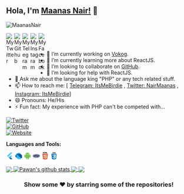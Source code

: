 ## Hola, I'm [Maanas Nair!](https://maanasnair.in) 👋

<p align="left"> <img src="https://komarev.com/ghpvc/?username=MaanasNair&label=Views&color=blue&style=plastic" alt="MaanasNair" /> </p>

<a href="https://twitter.com/NairMaanas">
  <img align="left" alt="My Twitter" width="22px" src="https://cdn.jsdelivr.net/npm/simple-icons@v3/icons/twitter.svg" />
</a>
<a href="https://github.com/MaanasNair">
  <img align="left" alt="My Github" width="22px" src="https://cdn.jsdelivr.net/npm/simple-icons@v3/icons/github.svg" />
</a>
<a href="https://t.me/itsmebirdie">
  <img align="left" alt="My Telegram" width="22px" src="https://cdn.jsdelivr.net/npm/simple-icons@v3/icons/telegram.svg" />
</a>
<a href="https://instagram.com/itsmebirdie">
  <img align="left" alt="My Instagram" width="22px" src="https://cdn.jsdelivr.net/npm/simple-icons@v3/icons/instagram.svg" />
</a>
<a href="https://www.facebook.com/maanas.nair.50">
  <img align="left" alt="My Facebook" width="22px" src="https://cdn.jsdelivr.net/npm/simple-icons@v3/icons/facebook.svg" />
</a>

<br/>
<br/>



- 🔭 I’m currently working on [Vokog](https://github.com/MaanasNair/ssql-shop/).
- 🌱 I’m currently learning more about ReactJS.
- 👯 I’m looking to collaborate on [GitHub](https://github.com/MaanasNair).
- 🤔 I’m looking for help with ReactJS.
- 💬 Ask me about the language king "PHP" or any tech related stuff.
- 📫 How to reach me: [ [Telegram: ItsMeBirdie](https://t.me/ItsMeBirdie) , [Twitter: NairMaanas](https://twitter.com/NairMaanas) , [Instagram: ItsMeBirdie](https://instagram.com/itsmebirdie)]
- 😄 Pronouns: He/His
- ⚡ Fun fact: My experience with PHP can't be competed with...

[![Twitter](https://img.shields.io/twitter/follow/NairMaanas?style=social)](https://twitter.com/NairMaanas)     
[![GitHub](https://img.shields.io/github/followers/MaanasNair?label=follow&style=social)](https://github.com/MaanasNair)     
[![Website](https://img.shields.io/badge/PortfolioWebsite-maanasnair.in-2648ff?style=flat-square&logo=google-chrome)](https://maanasnair.in/)


**Languages and Tools:**  

<code><img height="20" src="https://raw.githubusercontent.com/github/explore/80688e429a7d4ef2fca1e82350fe8e3517d3494d/topics/flutter/flutter.png"></code>
<code><img height="20" src="https://raw.githubusercontent.com/github/explore/80688e429a7d4ef2fca1e82350fe8e3517d3494d/topics/dart/dart.png"></code>
<code><img height="20" src="https://raw.githubusercontent.com/github/explore/80688e429a7d4ef2fca1e82350fe8e3517d3494d/topics/android/android.png"></code>
<code><img height="20" src="https://raw.githubusercontent.com/github/explore/80688e429a7d4ef2fca1e82350fe8e3517d3494d/topics/php/php.png"></code>
<code><img height="20" src="https://raw.githubusercontent.com/github/explore/80688e429a7d4ef2fca1e82350fe8e3517d3494d/topics/html/html.png"></code>
<code><img height="20" src="https://raw.githubusercontent.com/github/explore/80688e429a7d4ef2fca1e82350fe8e3517d3494d/topics/css/css.png"></code>    

<a href="https://github.com/MaanasNair">
  <img align="center" src="https://github-readme-stats.vercel.app/api/top-langs/?username=MaanasNair&theme=dark&hide_langs_below=1" />
</a>
<a href="https://github.com/MaanasNair">
 <img align="center" src="https://github-readme-stats.vercel.app/api?username=MaanasNair&show_icons=true&theme=dark&line_height=27" alt="Pawan's github stats"/>
</a>
<a href="https://github.com/MaanasNair/ssql-shop">
  <img align="center" src="https://github-readme-stats.vercel.app/api/pin/?username=MaanasNair&repo=ssql-shop&theme=dark" />

</a>
<a href="https://github.com/MaanasNair/SocialMediaWebsite">
 <img align="center" src="https://github-readme-stats.vercel.app/api/pin/?username=MaanasNair&repo=SocialMediaWebsite&theme=dark" />
</a>

<div align="center">

### Show some ❤️ by starring some of the repositories!

</div>

